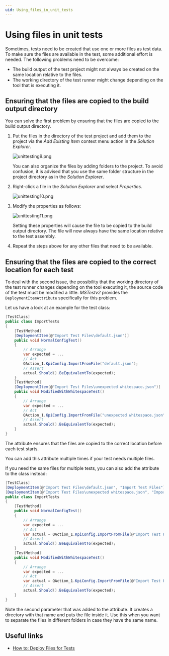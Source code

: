 ```yaml
---
uid: Using_files_in_unit_tests
---
```


# Using files in unit tests

Sometimes, tests need to be created that use one or more files as test data. To make sure the files are available in the test, some additional effort is needed. The following problems need to be overcome:

- The build output of the test project might not always be created on the same location relative to the files.
- The working directory of the test runner might change depending on the tool that is executing it.

## Ensuring that the files are copied to the build output directory

You can solve the first problem by ensuring that the files are copied to the build output directory.

1. Put the files in the directory of the test project and add them to the project via the *Add Existing Item* context menu action in the *Solution Explorer*.

   ![unittesting9.png](~/develop/images/unittesting9.png)

   You can also organize the files by adding folders to the project. To avoid confusion, it is advised that you use the same folder structure in the project directory as in the *Solution Explorer*.

1. Right-click a file in the *Solution Explorer* and select *Properties*.

   ![unittesting10.png](~/develop/images/unittesting10.png)

1. Modify the properties as follows:

   ![unittesting11.png](~/develop/images/unittesting11.png)

   Setting these properties will cause the file to be copied to the build output directory. The file will now always have the same location relative to the test assembly.

1. Repeat the steps above for any other files that need to be available.

## Ensuring that the files are copied to the correct location for each test

To deal with the second issue, the possibility that the working directory of the test runner changes depending on the tool executing it, the source code of the test must be modified a little. *MSTestv2* provides the `DeploymentItemAttribute` specifically for this problem.

Let us have a look at an example for the test class:

```csharp
[TestClass]
public class ImportTests
{
    [TestMethod]
    [DeploymentItem(@"Import Test Files\default.json")]
    public void NormalConfigTest()
    {
        // Arrange
        var expected = ...
        // Act
        QAction_1.KpiConfig.ImportFromFile("default.json");
        // Assert
        actual.Should().BeEquivalentTo(expected);
    }
    [TestMethod]
    [DeploymentItem(@"Import Test Files\unexpected whitespace.json")]
    public void ModifiedWithWhitespaceTest()
    {
        // Arrange
        var expected = ...
        // Act
        QAction_1.KpiConfig.ImportFromFile("unexpected whitespace.json");
        // Assert
        actual.Should().BeEquivalentTo(expected);
    }
}
```

The attribute ensures that the files are copied to the correct location before each test starts.

You can add this attribute multiple times if your test needs multiple files.

If you need the same files for multiple tests, you can also add the attribute to the class instead:

```csharp
[TestClass]
[DeploymentItem(@"Import Test Files\default.json", "Import Test Files")]
[DeploymentItem(@"Import Test Files\unexpected whitespace.json", "Import Test Files")]
public class ImportTests
{
    [TestMethod]
    public void NormalConfigTest()
    {
        // Arrange
        var expected = ...
        // Act
        var actual = QAction_1.KpiConfig.ImportFromFile(@"Import Test Files\default.json");
        // Assert
        actual.Should().BeEquivalentTo(expected);
    }
    [TestMethod]
    public void ModifiedWithWhitespaceTest()
    {
        // Arrange
        var expected = ...
        // Act
        var actual = QAction_1.KpiConfig.ImportFromFile(@"Import Test Files\unexpected whitespace.json");
        // Assert
        actual.Should().BeEquivalentTo(expected);
    }
}
```

Note the second parameter that was added to the attribute. It creates a directory with that name and puts the file inside it. Use this when you want to separate the files in different folders in case they have the same name.

## Useful links

- [How to: Deploy Files for Tests](https://learn.microsoft.com/en-us/previous-versions/ms182475(v=vs.140))
